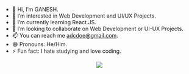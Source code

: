 - 👋 Hi, I’m GANESH.
- 👀 I’m interested in Web Development and UI/UX Projects.
- 🌱 I’m currently learning React.JS.
- 💞️ I’m looking to collaborate on Web Development or UI-UX Projects.
- 📫 You can reach me adcdoe@gmail.com.
- 😄 Pronouns: He/Him.
- ⚡ Fun fact: I hate studying and love coding.

<!---
ganeshwhere/ganeshwhere is a ✨ special ✨ repository because its `README.md` (this file) appears on your GitHub profile.
You can click the Preview link to take a look at your changes.
--->

<p align="center">
  <a href="https://skillicons.dev">
    <img src="https://skillicons.dev/icons?i=git,kubernetes,docker,c,vim" />
  </a>
</p>
